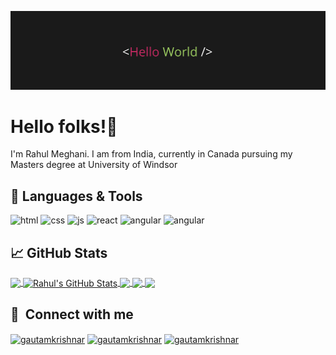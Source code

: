 
<!--
**RaHuLMeghani24/RaHuLMeghani24** is a ✨ _special_ ✨ repository because its `README.md` (this file) appears on your GitHub profile.

Here are some ideas to get you started:

- 🔭 I’m currently working on ...
- 🌱 I’m currently learning ...
- 👯 I’m looking to collaborate on ...
- 🤔 I’m looking for help with ...
- 💬 Ask me about ...
- 📫 How to reach me: ...
- 😄 Pronouns: ...
- ⚡ Fun fact: ...
-->


![Header](https://github.com/AashimaAhuja/AashimaAhuja/blob/main/images/banner.png)

# Hello folks!👋

I'm Rahul Meghani. I am from India, currently in Canada pursuing my Masters degree at University of Windsor


## 🔧 Languages & Tools
<p align='left'>
  <img src="https://upload.wikimedia.org/wikipedia/commons/thumb/6/61/HTML5_logo_and_wordmark.svg/2048px-HTML5_logo_and_wordmark.svg.png" alt="html" width="40" height="40">
  <img src='https://upload.wikimedia.org/wikipedia/commons/thumb/d/d5/CSS3_logo_and_wordmark.svg/1200px-CSS3_logo_and_wordmark.svg.png' alt="css" width="40" height="40">
  <img src='https://upload.wikimedia.org/wikipedia/commons/6/6a/JavaScript-logo.png' height='30' width='40' alt="js">
   <img src="https://upload.wikimedia.org/wikipedia/commons/thumb/a/a7/React-icon.svg/1280px-React-icon.svg.png" alt="react" width="40" height="40"/>
   <img src="https://dwglogo.com/wp-content/uploads/2017/12/Spring_Framework_logo_01-1024x707.png" alt="angular" width="40" height="40"/>
   <img src="https://blog.savoirfairelinux.com/en-ca/wp-content/uploads/sites/2/2017/11/Python-Logo-PNG-Image-1.png" alt="angular" width="50" height="40"/>
</p>


## &#x1f4c8; GitHub Stats
<a href="https://github.com/RaHuLMeghani24/RaHuLMeghani24">
  <img align="center" src="https://github-readme-stats.vercel.app/api/top-langs/?username=RaHuLMeghani24&title_color=ffffff&text_color=c9cacc&icon_color=2bbc8a&bg_color=1d1f21&langs_count=3" />
</a>
<a href="https://github.com/RaHuLMeghani24/RaHuLMeghani24">
  <img align="center" src="https://github-readme-stats.vercel.app/api?username=RaHuLMeghani24&show_icons=true&line_height=27&count_private=true&title_color=ffffff&text_color=c9cacc&icon_color=2bbc8a&bg_color=1d1f21" alt="Rahul's GitHub Stats" />
</a>
<a href="https://github.com/RaHuLMeghani24/RaHuLMeghani24">
   <img align="center" src="https://github-readme-stats.vercel.app/api/pin/?username=RaHuLMeghani24&repo=airbnb-clone&title_color=ffffff&text_color=c9cacc&icon_color=2bbc8a&bg_color=1d1f21" />
</a>
<a href="https://github.com/RaHuLMeghani24/RaHuLMeghani24">
   <img align="center" src="https://github-readme-stats.vercel.app/api/pin/?username=RaHuLMeghani24&repo=metaverse-app&title_color=ffffff&text_color=c9cacc&icon_color=2bbc8a&bg_color=1d1f21" />
</a>
<a href="https://github.com/RaHuLMeghani24/RaHuLMeghani24">
   <img align="center" src="https://github-readme-stats.vercel.app/api/pin/?username=RaHuLMeghani24&repo=cricket-data-processor&title_color=ffffff&text_color=c9cacc&icon_color=2bbc8a&bg_color=1d1f21" />
</a>

## 🔗 &nbsp;**Connect with me**
<p align="left">
<a href="https://twitter.com/Netfreak24" target="blank"><img align="center" src="https://raw.githubusercontent.com/rahuldkjain/github-profile-readme-generator/master/src/images/icons/Social/twitter.svg" alt="gautamkrishnar" height="30" width="40" /></a>
<a href="https://linkedin.com/in/rahuljmeghani" target="blank"><img align="center" src="https://raw.githubusercontent.com/rahuldkjain/github-profile-readme-generator/master/src/images/icons/Social/linked-in-alt.svg" alt="gautamkrishnar" height="30" width="40" /></a>
<!-- <a href="https://stackoverflow.com/users/4214976" target="blank"><img align="center" src="https://raw.githubusercontent.com/rahuldkjain/github-profile-readme-generator/master/src/images/icons/Social/stack-overflow.svg" alt="4214976" height="30" width="40" /></a> -->
<a href="https://instagram.com/netfreak29" target="blank"><img align="center" src="https://raw.githubusercontent.com/rahuldkjain/github-profile-readme-generator/master/src/images/icons/Social/instagram.svg" alt="gautamkrishnar" height="30" width="40" /></a>



[1.1]: https://i.imgur.com/Vahbdkj.png (linkedin icon)
